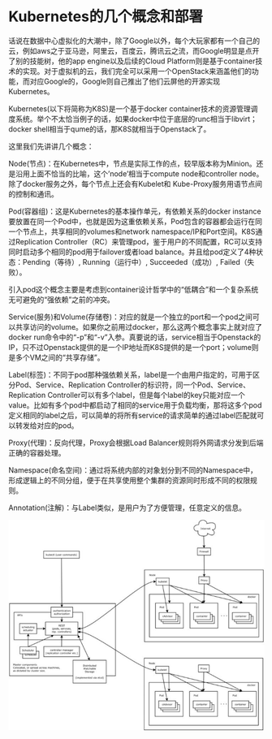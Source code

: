# Kubernetes的几个概念和部署

话说在数据中心虚拟化的大潮中，除了Google以外，每个大玩家都有一个自己的云，例如aws之于亚马逊，阿里云，百度云，腾讯云之流，而Google明显是点开了别的技能树，他的app engine以及后续的Cloud Platform则是基于container技术的实现。对于虚拟机的云，我们完全可以采用一个OpenStack来涵盖他们的功能，而对应Google的，Google则自己推出了他们云屏他的开源实现Kubernetes。

Kubernetes\(以下将简称为K8S\)是一个基于docker container技术的资源管理调度系统。举个不太恰当例子的话，如果docker中位于底层的runc相当于libvirt；docker shell相当于qume的话，那K8S就相当于Openstack了。

这里我们先讲讲几个概念：

Node\(节点\)：在Kubernetes中，节点是实际工作的点，较早版本称为Minion。还是沿用上面不恰当的比喻，这个’node’相当于compute node和controller node。除了docker服务之外，每个节点上还会有Kubelet和 Kube-Proxy服务用语节点间的控制和通讯。

Pod\(容器组\)：这是Kubernetes的基本操作单元，有依赖关系的docker instance要放置在同一个Pod中，也就是因为这重依赖关系，Pod包含的容器都会运行在同一个节点上，共享相同的volumes和network namespace/IP和Port空间。K8S通过Replication Controller（RC）来管理pod，鉴于用户的不同配置，RC可以支持同时启动多个相同的pod用于failover或者load balance。并且给pod定义了4种状态：Pending（等待）, Running（运行中）, Succeeded（成功）, Failed（失败）。

引入pod这个概念主要是考虑到container设计哲学中的“低耦合”和一个复杂系统无可避免的“强依赖”之前的冲突。

Service\(服务\)和Volume\(存储卷\)：对应的就是一个独立的port和一个pod之间可以共享访问的volume。如果你之前用过docker，那么这两个概念事实上就对应了docker run命令中的“-p”和“-v”入参。真要说的话，service相当于Openstack的IP，只不过Openstack提供的是一个IP地址而K8S提供的是一个port；volume则是多个VM之间的“共享存储”。

Label\(标签\)：不同于pod那种强依赖关系，label是一个由用户指定的，可用于区分Pod、Service、Replication Controller的标识符，同一个Pod、Service、 Replication Controller可以有多个label，但是每个label的key只能对应一个value。比如有多个pod中都启动了相同的service用于负载均衡，那将这多个pod定义相同的label之后，可以简单的将所有service的请求简单的通过label匹配就可以转发给对应的pod。

Proxy\(代理\)：反向代理，Proxy会根据Load Balancer规则将外网请求分发到后端正确的容器处理。

Namespace\(命名空间\)：通过将系统内部的对象划分到不同的Namespace中，形成逻辑上的不同分组，便于在共享使用整个集群的资源同时形成不同的权限规则。

Annotation\(注解\)：与Label类似，是用户为了方便管理，任意定义的信息。

![](/assets/import.png)

